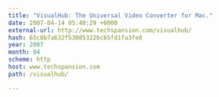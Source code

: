 ```yaml
---
title: "VisualHub: The Universal Video Converter for Mac."
date: 2007-04-14 05:40:29 +0000
external-url: http://www.techspansion.com/visualhub/
hash: 65c8b7a632f53085322bc65fd1fa3fe8
year: 2007
month: 04
scheme: http
host: www.techspansion.com
path: /visualhub/

---
```



